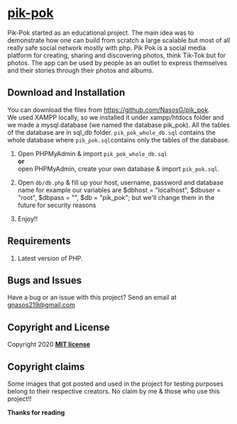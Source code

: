 # [pik-pok](https://pik-pok.gr)

Pik-Pok started as an educational project. The main idea was to demonstrate how one can build from scratch a large scalable but most of all really safe social network mostly with php. Pik Pok is a social media platform for creating, sharing and discovering photos, think Tik-Tok but for photos. The app can be used by people as an outlet to express themselves and their stories through their photos and albums.

## Download and Installation

You can download the files from https://github.com/NasosG/pik_pok. 
<br>We used XAMPP locally, so we installed it under xampp/htdocs folder and we made a mysql database (we named the database pik_pok).
All the tables of the database are in sql_db folder. `pik_pok_whole_db.sql` contains the whole database where `pik_pok.sql`contains only the tables of the database.

1. Open PHPMyAdmin & import `pik_pok_whole_db.sql` 
<br><b>or</b>
<br>open PHPMyAdmin, create your own database & import `pik_pok.sql`. 

2. Open `db/db.php` & fill up your host, username, password and database name 
for example our variables are $dbhost = "localhost", $dbuser = "root", $dbpass = "", $db = "pik_pok"; but we'll change them in the future for security reasons
3. Enjoy!!

## Requirements

1. Latest version of PHP.

## Bugs and Issues

Have a bug or an issue with this project? Send an email at gnasos219@gmail.com


## Copyright and License

Copyright 2020 **[MIT license](http://opensource.org/licenses/mit-license.php)**


## Copyright claims
Some images that got posted and used in the project for testing purposes belong to their respective creators. No claim by me & those who use this project!!

**Thanks for reading**




